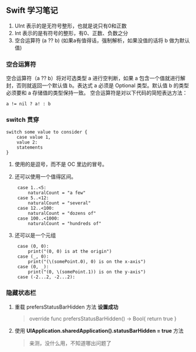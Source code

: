 ## Swift 学习笔记

1. UInt 表示的是无符号整形，也就是说只有0和正数
2. Int 表示的是有符号的整形，有0、正数、负数之分
3. 空合运算符 (a ?? b) (如果a有值得话，强制解析，如果没值的话将 b 做为默认值)

### 空合运算符
空合运算符（a ?? b）将对可选类型 a 进行空判断，如果 a 包含一个值就进行解封，否则就返回一个默认值 b。表达式 a 必须是 Optional 类型。默认值 b 的类型必须要和 a 存储值的类型保持一致。
空合运算符是对以下代码的简短表达方法：

	a != nil ? a! : b

### switch 贯穿
	switch some value to consider {
		case value 1,
     	value 2:
    	statements
	}
	
1. 使用的是逗号，而不是 OC 里边的冒号。
2. 还可以使用一个值得区间。

		case 1..<5:
    		naturalCount = "a few"
		case 5..<12:
    		naturalCount = "several"
		case 12..<100:
    		naturalCount = "dozens of"
		case 100..<1000:
    		naturalCount = "hundreds of"

3. 还可以是一个元组

		case (0, 0):
		    print("(0, 0) is at the origin")
		case (_, 0):
		    print("(\(somePoint.0), 0) is on the x-axis")
		case (0, _):
		    print("(0, \(somePoint.1)) is on the y-axis")
		case (-2...2, -2...2):
		

### 隐藏状态栏
1. 重载	prefersStatusBarHidden 方法 **设置成功**
	> override func prefersStatusBarHidden() -> Bool{
        return  true
    }
2. 使用 **UIApplication.sharedApplication().statusBarHidden = true** 方法
	> 亲测，没什么用，不知道哪出问题了
	
	
	
	
	
	
	
